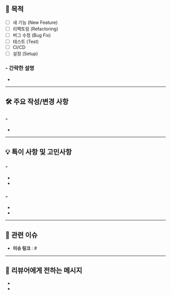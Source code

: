 <!--  (PR시 지우세요!)
@@@ PR에 포함되어야 하는 내용 @@@ 
- 무슨 이유로 코드를 변경했는지
- 어떤 위험이나 장애가 발견되었는지
- 어떤 부분에 리뷰어가 집중하면 좋을지
- 관련 스크린샷
- 테스트 계획 또는 완료 사항
-->

## 🎯 목적

- [ ] 새 기능 (New Feature)
- [ ] 리팩토링 (Refactoring)
- [ ] 버그 수정 (Bug Fix)
- [ ] 테스트 (Test)
- [ ] CI/CD
- [ ] 설정 (Setup)

### - **간략한 설명**
  - 

---

## 🛠 주요 작성/변경 사항

### - 
  - 

---

## 💡 특이 사항 및 고민사항

### - 
  - 
  - 

### - 
  - 
  - 


---

## 🔗 관련 이슈

- **이슈 링크** : #

---

## 📮 리뷰어에게 전하는 메시지
- 
- 
